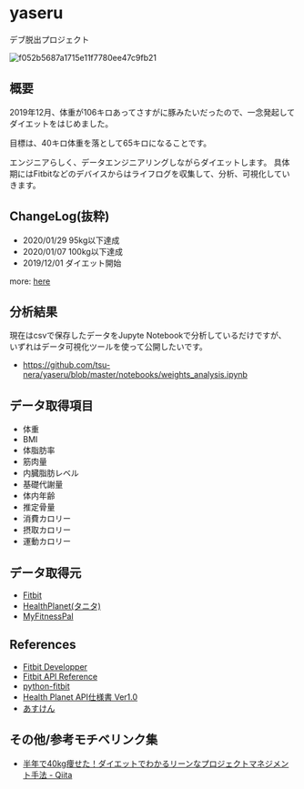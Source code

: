 # yaseru

デブ脱出プロジェクト

![f052b5687a1715e11f7780ee47c9fb21](https://user-images.githubusercontent.com/760627/75088385-d4608100-558f-11ea-8e75-afa1023589b6.png)

## 概要

2019年12月、体重が106キロあってさすがに豚みたいだったので、一念発起してダイエットをはじめました。

目標は、40キロ体重を落として65キロになることです。

エンジニアらしく、データエンジニアリングしながらダイエットします。
具体期にはFitbitなどのデバイスからはライフログを収集して、分析、可視化していきます。

## ChangeLog(抜粋)

* 2020/01/29 95kg以下達成
* 2020/01/07 100kg以下達成
* 2019/12/01 ダイエット開始

more: [here](https://github.com/tsu-nera/yaseru/blob/master/CHANGELOG.md)

## 分析結果

現在はcsvで保存したデータをJupyte Notebookで分析しているだけですが、
いずれはデータ可視化ツールを使って公開したいです。

* https://github.com/tsu-nera/yaseru/blob/master/notebooks/weights_analysis.ipynb

## データ取得項目

* 体重
* BMI
* 体脂肪率
* 筋肉量
* 内臓脂肪レベル
* 基礎代謝量
* 体内年齢
* 推定骨量
* 消費カロリー
* 摂取カロリー
* 運動カロリー

## データ取得元

* [Fitbit](https://www.fitbit.com/)
* [HealthPlanet(タニタ)](https://www.healthplanet.jp/)
* [MyFitnessPal](https://www.myfitnesspal.com/ja/)

## References

* [Fitbit Developper](https://dev.fitbit.com)
* [Fitbit API Reference](https://dev.fitbit.com/build/reference/web-api/)
* [python-fitbit](https://github.com/orcasgit/python-fitbit)
* [Health Planet API仕様書 Ver1.0](https://www.healthplanet.jp/apis/api.html)
* [あすけん](https://www.asken.jp/)

## その他/参考モチベリンク集

* [半年で40kg痩せた！ダイエットでわかるリーンなプロジェクトマネジメント手法 \- Qiita](https://qiita.com/hirokidaichi/items/9422841b5972b3a5664c)
